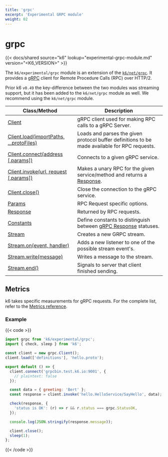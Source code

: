 ```yaml
---
title: 'grpc'
excerpt: 'Experimental GRPC module'
weight: 02
---
```


# grpc

{{< docs/shared source="k6" lookup="experimental-grpc-module.md" version="<K6_VERSION>" >}}

The `k6/experimental/grpc` module is an extension of the [`k6/net/grpc`](https://grafana.com/docs/k6/<K6_VERSION>/javascript-api/k6-net-grpc). It provides a [gRPC](https://grpc.io/) client for Remote Procedure Calls (RPC) over HTTP/2.

Prior k6 `v0.49` the key-difference between the two modules was streaming support, but it has been added to the `k6/net/grpc` module as well. We recommend using the `k6/net/grpc` module.

| Class/Method                                                                                                                               | Description                                                                                                                                                     |
| ------------------------------------------------------------------------------------------------------------------------------------------ | --------------------------------------------------------------------------------------------------------------------------------------------------------------- |
| [Client](https://grafana.com/docs/k6/<K6_VERSION>/javascript-api/k6-experimental/grpc/client)                                              | gRPC client used for making RPC calls to a gRPC Server.                                                                                                         |
| [Client.load(importPaths, ...protoFiles)](https://grafana.com/docs/k6/<K6_VERSION>/javascript-api/k6-experimental/grpc/client/client-load) | Loads and parses the given protocol buffer definitions to be made available for RPC requests.                                                                   |
| [Client.connect(address [,params])](https://grafana.com/docs/k6/<K6_VERSION>/javascript-api/k6-experimental/grpc/client/client-connect)    | Connects to a given gRPC service.                                                                                                                               |
| [Client.invoke(url, request [,params])](https://grafana.com/docs/k6/<K6_VERSION>/javascript-api/k6-experimental/grpc/client/client-invoke) | Makes a unary RPC for the given service/method and returns a [Response](https://grafana.com/docs/k6/<K6_VERSION>/javascript-api/k6-experimental/grpc/response). |
| [Client.close()](https://grafana.com/docs/k6/<K6_VERSION>/javascript-api/k6-experimental/grpc/client/client-close)                         | Close the connection to the gRPC service.                                                                                                                       |
| [Params](https://grafana.com/docs/k6/<K6_VERSION>/javascript-api/k6-experimental/grpc/params)                                              | RPC Request specific options.                                                                                                                                   |
| [Response](https://grafana.com/docs/k6/<K6_VERSION>/javascript-api/k6-experimental/grpc/response)                                          | Returned by RPC requests.                                                                                                                                       |
| [Constants](https://grafana.com/docs/k6/<K6_VERSION>/javascript-api/k6-experimental/grpc/constants)                                        | Define constants to distinguish between [gRPC Response](https://grafana.com/docs/k6/<K6_VERSION>/javascript-api/k6-experimental/grpc/response) statuses.        |
| [Stream](https://grafana.com/docs/k6/<K6_VERSION>/javascript-api/k6-experimental/grpc/stream)                                              | Creates a new GRPC stream.                                                                                                                                      |
| [Stream.on(event, handler)](https://grafana.com/docs/k6/<K6_VERSION>/javascript-api/k6-experimental/grpc/stream/stream-on)                 | Adds a new listener to one of the possible stream event's.                                                                                                      |
| [Stream.write(message)](https://grafana.com/docs/k6/<K6_VERSION>/javascript-api/k6-experimental/grpc/stream/stream-write)                  | Writes a message to the stream.                                                                                                                                 |
| [Stream.end()](https://grafana.com/docs/k6/<K6_VERSION>/javascript-api/k6-experimental/grpc/stream/stream-end)                             | Signals to server that client finished sending.                                                                                                                 |

## Metrics

k6 takes specific measurements for gRPC requests.
For the complete list, refer to the [Metrics reference](https://grafana.com/docs/k6/<K6_VERSION>/using-k6/metrics/reference#grpc).

### Example

{{< code >}}

```javascript
import grpc from 'k6/experimental/grpc';
import { check, sleep } from 'k6';

const client = new grpc.Client();
client.load(['definitions'], 'hello.proto');

export default () => {
  client.connect('grpcbin.test.k6.io:9001', {
    // plaintext: false
  });

  const data = { greeting: 'Bert' };
  const response = client.invoke('hello.HelloService/SayHello', data);

  check(response, {
    'status is OK': (r) => r && r.status === grpc.StatusOK,
  });

  console.log(JSON.stringify(response.message));

  client.close();
  sleep(1);
};
```

{{< /code >}}
